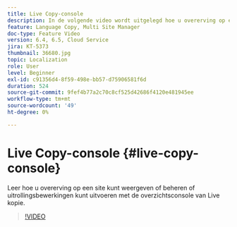 ```yaml
---
title: Live Copy-console
description: In de volgende video wordt uitgelegd hoe u overerving op een site kunt weergeven of beheren of hoe u rollout-bewerkingen kunt uitvoeren met de overzichtsconsole van Live kopie.
feature: Language Copy, Multi Site Manager
doc-type: Feature Video
version: 6.4, 6.5, Cloud Service
jira: KT-5373
thumbnail: 36680.jpg
topic: Localization
role: User
level: Beginner
exl-id: c91356d4-8f59-498e-bb57-d75906581f6d
duration: 524
source-git-commit: 9fef4b77a2c70c8cf525d42686f4120e481945ee
workflow-type: tm+mt
source-wordcount: '49'
ht-degree: 0%

---
```


# Live Copy-console {#live-copy-console}

Leer hoe u overerving op een site kunt weergeven of beheren of uitrollingsbewerkingen kunt uitvoeren met de overzichtsconsole van Live kopie.

>[!VIDEO](https://video.tv.adobe.com/v/36680?quality=12&learn=on)
